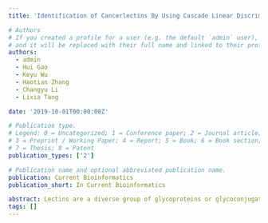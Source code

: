 ```yaml
---
title: 'Identification of Cancerlectins By Using Cascade Linear Discriminant Analysis and Optimal g-gap Tripeptide Composition'

# Authors
# If you created a profile for a user (e.g. the default `admin` user), write the username (folder name) here
# and it will be replaced with their full name and linked to their profile.
authors:
  - admin
  - Hui Gao
  - Keyu Wu
  - Haotian Zhang
  - Changyu Li
  - Lixia Tang

date: '2019-10-01T00:00:00Z'

# Publication type.
# Legend: 0 = Uncategorized; 1 = Conference paper; 2 = Journal article;
# 3 = Preprint / Working Paper; 4 = Report; 5 = Book; 6 = Book section;
# 7 = Thesis; 8 = Patent
publication_types: ['2']

# Publication name and optional abbreviated publication name.
publication: Current Bioinformatics
publication_short: In Current Bioinformatics

abstract: Lectins are a diverse group of glycoproteins or glycoconjugate proteins that can be extracted from plants, invertebrates and higher animals. Cancerlectins, a kind of lectins, which play a key role in the process of tumor cells interacting with each other and are being employed as therapeutic agents. A full understanding of cancerlectins is significant because it provides a tool for the future direction of cancer therapy. Objective To develop an accurate and practically useful timesaving tool to identify cancerlectins. A novel sequence-based method is proposed along with a correlative webserver to access the proposed tool. Methods Firstly, protein features were extracted in a newly feature building way termed, g-gap tripeptide composition. After which a proposed cascade linear discriminant analysis (Cascade LDA) is used to alleviate the high dimensional difficulties with the Analysis Of Variance (ANOVA) as a feature importance criterion. Finally, Support Vector Machine (SVM) is used as the classifier to identify cancerlectins. Results The proposed method achieved an accuracy of 91.34% with sensitivity of 89.89%, specificity of 92.48% and an 0.8318 Mathew’s correlation coefficient based on only 13 fusion features in jackknife cross validation, the result of which is superior to other published methods in this domain. Conclusion In this study, a new method based only on primary structure of protein is proposed and experimental results show that it could be a promising tool to identify cancerlectins. An openaccess webserver is made available in this work to facilitate other related works.
tags: []
---
```


